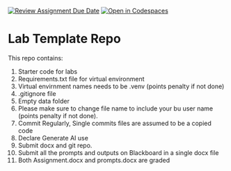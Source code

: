 [![Review Assignment Due Date](https://classroom.github.com/assets/deadline-readme-button-22041afd0340ce965d47ae6ef1cefeee28c7c493a6346c4f15d667ab976d596c.svg)](https://classroom.github.com/a/sIeXkGcD)
[![Open in Codespaces](https://classroom.github.com/assets/launch-codespace-2972f46106e565e64193e422d61a12cf1da4916b45550586e14ef0a7c637dd04.svg)](https://classroom.github.com/open-in-codespaces?assignment_repo_id=20532456)
# Lab Template Repo

This repo contains:

1. Starter code for labs
2. Requirements.txt file for virtual environment
3. Virtual envirnment names needs to be .venv (points penalty if not done)
4. .gitignore file
5. Empty data folder
6. Please make sure to change file name to include your bu user name (points penalty if not done).
7. Commit Regularly, Single commits files are assumed to be a copied code
8. Declare Generate AI use
9. Submit docx and git repo.
10. Submit all the prompts and outputs on Blackboard in a single docx file
11. Both Assignment.docx and prompts.docx are graded
